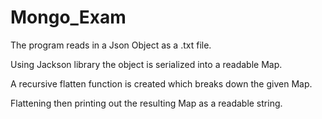 # Mongo_Exam

The program reads in a Json Object as a .txt file.

Using Jackson library the object is serialized into a readable Map.

A recursive flatten function is created which breaks down the given Map.

Flattening then printing out the resulting Map as a readable string.
